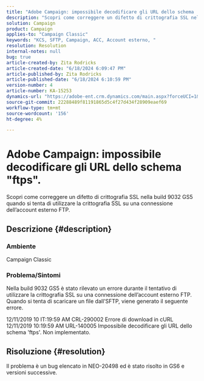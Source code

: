 ```yaml
---
title: "Adobe Campaign: impossibile decodificare gli URL dello schema 'ftps'."
description: "Scopri come correggere un difetto di crittografia SSL nella build 9032 GS5 quando si tenta di utilizzare la crittografia SSL su una connessione a un account esterno FTP."
solution: Campaign
product: Campaign
applies-to: "Campaign Classic"
keywords: "KCS, SFTP, Campaign, ACC, Account esterno, "
resolution: Resolution
internal-notes: null
bug: true
article-created-by: Zita Rodricks
article-created-date: "6/18/2024 6:09:47 PM"
article-published-by: Zita Rodricks
article-published-date: "6/18/2024 6:10:59 PM"
version-number: 4
article-number: KA-15253
dynamics-url: "https://adobe-ent.crm.dynamics.com/main.aspx?forceUCI=1&pagetype=entityrecord&etn=knowledgearticle&id=e197fced-9d2d-ef11-840a-002248084fbb"
source-git-commit: 22288489f81191865d5c4f27d434f28909eaef69
workflow-type: tm+mt
source-wordcount: '156'
ht-degree: 4%

---
```


# Adobe Campaign: impossibile decodificare gli URL dello schema &quot;ftps&quot;.


Scopri come correggere un difetto di crittografia SSL nella build 9032 GS5 quando si tenta di utilizzare la crittografia SSL su una connessione dell’account esterno FTP.

## Descrizione {#description}


### <b>Ambiente</b>

Campaign Classic



### <b>Problema/Sintomi</b>

Nella build 9032 GS5 è stato rilevato un errore durante il tentativo di utilizzare la crittografia SSL su una connessione dell’account esterno FTP. Quando si tenta di scaricare un file dall’SFTP, viene generato il seguente errore.

12/11/2019 10 IT:19:59 AM CRL-290002 Errore di download in cURL 12/11/2019 10:19:59 AM URL-140005 Impossibile decodificare gli URL dello schema &#39;ftps&#39;. Non implementato.




## Risoluzione {#resolution}


Il problema è un bug elencato in NEO-20498 ed è stato risolto in GS6 e versioni successive.
